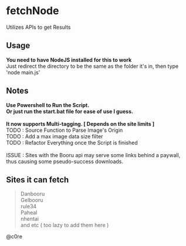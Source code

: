 # fetchNode <br />
  Utilizes APIs to get Results
 <br />

## Usage <br />
  **You need to have NodeJS installed for this to work** <br />
  Just redirect the directory to be the same as the folder it's in, then type 'node main.js' <br />

## Notes <br />
  **Use Powershell to Run the Script.** <br />
  **Or just run the start.bat file for ease of use I guess.** <br />
  <br />
  **It now supports Multi-tagging. [ Depends on the site limits ]** <br />
  TODO : Source Function to Parse Image's Origin <br />
  TODO : Add a max image data size filter <br />
  TODO : Refactor Everything once the Script is finished <br />
  <br />
  ISSUE : Sites with the Booru api may serve some links behind a paywall, thus causing some pseudo-success downloads. <br />  

## Sites it can fetch <br />
> Danbooru <br />
> Gelbooru <br />
> rule34 <br />
> Paheal <br />
> nhentai <br />
 and etc ( too lazy to add them here ) <br />

@c0re
